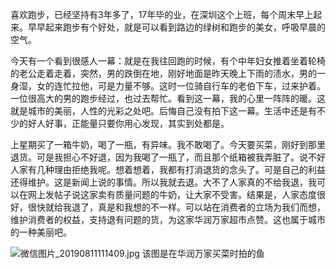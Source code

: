 喜欢跑步，已经坚持有3年多了，17年毕的业，在深圳这个上班，每个周末早上起来。早早起来跑步有个好处，就是可以看到路边的绿树和跑步的美女，呼吸早晨的空气。

今天有一个看到很感人一幕：就是在我往回跑的时候，有个中年妇女推着坐着轮椅的老公走着走着，突然，男的跌倒在地，刚好地面是昨天晚上下雨的渍水，男的一身湿，女的连忙拉他，可是力量不够。这时一位骑自行车的老伯下车，过来护着。一位很高大的男的跑步经过，也过去帮忙。看到这一幕，我的心里一阵阵的暖。这就是城市的美丽，人性的光彩之处吧。后悔自己没有拍下这一幕。生活中还是有不少的好人好事，正能量只要你用心发现，其实到处都是。

上星期买了一箱牛奶，喝了一瓶，有异味。我不敢喝了。今天要买菜，刚好到那里退货。可是我担心不好退，因为我喝了一瓶了，而且那个纸箱被我弄脏了。说不好人家有几种理由拒绝我呢。想着想着，我都有打消退货的念头了。可是自己的利益还得维护。这是新闻上说的事情。所以我就去退。大不了人家真的不给我退，我可以在网上发帖子说这家卖有质量问题的牛奶，让大家不受害。结果是，人家态度很好，很快就给我退了，真是和我想的不一样。可以站在消费者的立场为我们而想，维护消费者的权益，支持退有问题的货，为这家华润万家超市点赞。这也属于城市的一种美丽吧。



![微信图片_20190811111409.jpg](https://upload-images.jianshu.io/upload_images/8195910-5a709d8a5cabdbd3.jpg?imageMogr2/auto-orient/strip%7CimageView2/2/w/1240)
该图是在华润万家买菜时拍的鱼
